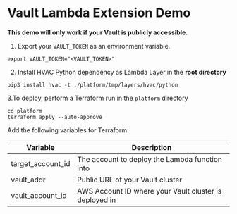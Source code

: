 # Vault Lambda Extension Demo

**This demo will only work if your Vault is publicly accessible.** 

1. Export your `VAULT_TOKEN` as an environment variable.
```
export VAULT_TOKEN="<VAULT_TOKEN>"
```

2. Install HVAC Python dependency as Lambda Layer in the **root directory**
```
pip3 install hvac -t ./platform/tmp/layers/hvac/python
```

3.To deploy, perform a Terraform run in the `platform` directory
```
cd platform
terraform apply --auto-approve 
```

Add the following variables for Terraform:

| Variable          | Description                                            |
|-------------------|--------------------------------------------------------|
| target_account_id | The account to deploy the Lambda function into         |
| vault_addr        | Public URL of your Vault cluster                       |
| vault_account_id  | AWS Account ID where your Vault cluster is deployed in |